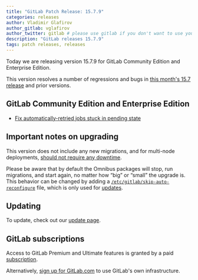 ```yaml
---
title: "GitLab Patch Release: 15.7.9"
categories: releases
author: Vladimir Glafirov
author_gitlab: vglafirov
author_twitter: gitlab # please use gitlab if you don't want to use your own
description: "GitLab releases 15.7.9"
tags: patch releases, releases
---
```


<!-- For detailed instructions on how to complete this, please see https://gitlab.com/gitlab-org/release/docs/blob/master/general/patch/blog-post.md -->

Today we are releasing version 15.7.9 for GitLab Community Edition and Enterprise Edition.

This version resolves a number of regressions and bugs in
[this month's 15.7 release](/releases/2022/12/22/gitlab-15-7-released/) and
prior versions.

## GitLab Community Edition and Enterprise Edition

- [Fix automatically-retried jobs stuck in pending state](https://gitlab.com/gitlab-org/gitlab/-/merge_requests/117284)

## Important notes on upgrading

This version does not include any new migrations, and for multi-node deployments, [should not require any downtime](https://docs.gitlab.com/ee/update/#upgrading-without-downtime).

Please be aware that by default the Omnibus packages will stop, run migrations,
and start again, no matter how “big” or “small” the upgrade is. This behavior
can be changed by adding a [`/etc/gitlab/skip-auto-reconfigure`](http://docs.gitlab.com/omnibus/update/README.html) file,
which is only used for [updates](https://docs.gitlab.com/omnibus/update/README.html).

## Updating

To update, check out our [update page](/update/).

## GitLab subscriptions

Access to GitLab Premium and Ultimate features is granted by a paid [subscription](/pricing/).

Alternatively, [sign up for GitLab.com](https://gitlab.com/users/sign_in)
to use GitLab's own infrastructure.
